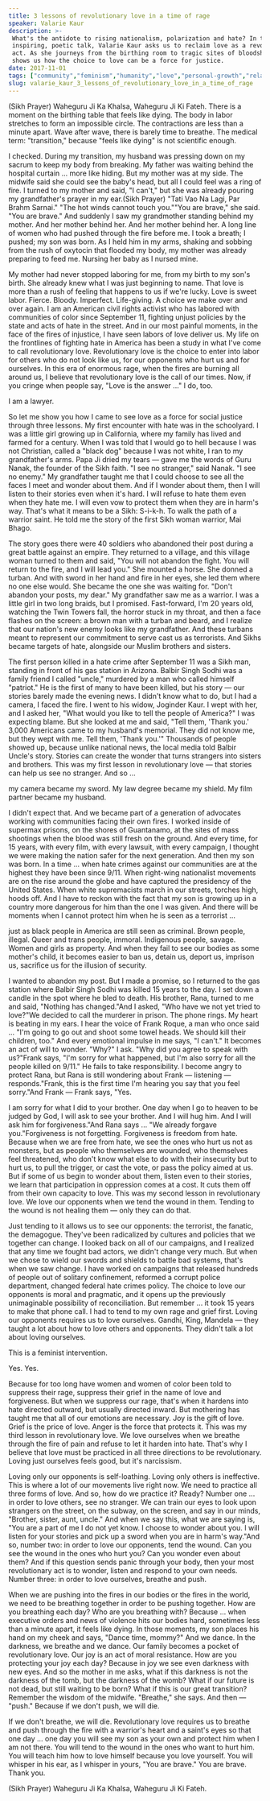```yaml
---
title: 3 lessons of revolutionary love in a time of rage
speaker: Valarie Kaur
description: >-
 What's the antidote to rising nationalism, polarization and hate? In this
 inspiring, poetic talk, Valarie Kaur asks us to reclaim love as a revolutionary
 act. As she journeys from the birthing room to tragic sites of bloodshed, Kaur
 shows us how the choice to love can be a force for justice.
date: 2017-11-01
tags: ["community","feminism","humanity","love","personal-growth","relationships","society","social-change","storytelling"]
slug: valarie_kaur_3_lessons_of_revolutionary_love_in_a_time_of_rage
---
```


(Sikh Prayer) Waheguru Ji Ka Khalsa, Waheguru Ji Ki Fateh. There is a moment on the
birthing table that feels like dying. The body in labor stretches to form an impossible
circle. The contractions are less than a minute apart. Wave after wave, there is barely
time to breathe. The medical term: "transition," because "feels like dying" is not
scientific enough.

I checked. During my transition, my husband was pressing down on my sacrum to keep my body
from breaking. My father was waiting behind the hospital curtain ... more like hiding. But
my mother was at my side. The midwife said she could see the baby's head, but all I could
feel was a ring of fire. I turned to my mother and said, "I can't," but she was already
pouring my grandfather's prayer in my ear.(Sikh Prayer) "Tati Vao Na Lagi, Par Brahm
Sarnai." "The hot winds cannot touch you.""You are brave," she said. "You are brave." And
suddenly I saw my grandmother standing behind my mother. And her mother behind her. And
her mother behind her. A long line of women who had pushed through the fire before me. I
took a breath; I pushed; my son was born. As I held him in my arms, shaking and sobbing
from the rush of oxytocin that flooded my body, my mother was already preparing to feed
me. Nursing her baby as I nursed mine.

My mother had never stopped laboring for me, from my birth to my son's birth. She already
knew what I was just beginning to name. That love is more than a rush of feeling that
happens to us if we're lucky. Love is sweet labor. Fierce. Bloody. Imperfect. Life-giving.
A choice we make over and over again. I am an American civil rights activist who has
labored with communities of color since September 11, fighting unjust policies by the
state and acts of hate in the street. And in our most painful moments, in the face of the
fires of injustice, I have seen labors of love deliver us. My life on the frontlines of
fighting hate in America has been a study in what I've come to call revolutionary love.
Revolutionary love is the choice to enter into labor for others who do not look like us,
for our opponents who hurt us and for ourselves. In this era of enormous rage, when the
fires are burning all around us, I believe that revolutionary love is the call of our
times. Now, if you cringe when people say, "Love is the answer ..." I do,
too.

I am a lawyer.

So let me show you how I came to see love as a force for social justice through three
lessons. My first encounter with hate was in the schoolyard. I was a little girl growing up
in California, where my family has lived and farmed for a century. When I was told that I
would go to hell because I was not Christian, called a "black dog" because I was not
white, I ran to my grandfather's arms. Papa Ji dried my tears — gave me the words of Guru
Nanak, the founder of the Sikh faith. "I see no stranger," said Nanak. "I see no enemy."
My grandfather taught me that I could choose to see all the faces I meet and wonder about
them. And if I wonder about them, then I will listen to their stories even when it's hard.
I will refuse to hate them even when they hate me. I will even vow to protect them when
they are in harm's way. That's what it means to be a Sikh: S-i-k-h. To walk the path of a
warrior saint. He told me the story of the first Sikh woman warrior, Mai
Bhago.

The story goes there were 40 soldiers who abandoned their post during a great battle
against an empire. They returned to a village, and this village woman turned to them and
said, "You will not abandon the fight. You will return to the fire, and I will lead you."
She mounted a horse. She donned a turban. And with sword in her hand and fire in her eyes,
she led them where no one else would. She became the one she was waiting for. "Don't
abandon your posts, my dear." My grandfather saw me as a warrior. I was a little girl in
two long braids, but I promised. Fast-forward, I'm 20 years old, watching the Twin Towers
fall, the horror stuck in my throat, and then a face flashes on the screen: a brown man
with a turban and beard, and I realize that our nation's new enemy looks like my
grandfather. And these turbans meant to represent our commitment to serve cast us as
terrorists. And Sikhs became targets of hate, alongside our Muslim brothers and
sisters.

The first person killed in a hate crime after September 11 was a Sikh man, standing in
front of his gas station in Arizona. Balbir Singh Sodhi was a family friend I called
"uncle," murdered by a man who called himself "patriot." He is the first of many to have
been killed, but his story — our stories barely made the evening news. I didn't know what
to do, but I had a camera, I faced the fire. I went to his widow, Joginder Kaur. I wept
with her, and I asked her, "What would you like to tell the people of America?" I was
expecting blame. But she looked at me and said, "Tell them, 'Thank you.' 3,000 Americans
came to my husband's memorial. They did not know me, but they wept with me. Tell them,
'Thank you.'" Thousands of people showed up, because unlike national news, the local media
told Balbir Uncle's story. Stories can create the wonder that turns strangers into sisters
and brothers. This was my first lesson in revolutionary love — that stories can help us see
no stranger. And so ...

my camera became my sword. My law degree became my shield. My film partner became my
husband.

I didn't expect that. And we became part of a generation of advocates working with
communities facing their own fires. I worked inside of supermax prisons, on the shores of
Guantanamo, at the sites of mass shootings when the blood was still fresh on the ground.
And every time, for 15 years, with every film, with every lawsuit, with every campaign, I
thought we were making the nation safer for the next generation. And then my son was born.
In a time ... when hate crimes against our communities are at the highest they have been
since 9/11. When right-wing nationalist movements are on the rise around the globe and
have captured the presidency of the United States. When white supremacists march in our
streets, torches high, hoods off. And I have to reckon with the fact that my son is
growing up in a country more dangerous for him than the one I was given. And there will be
moments when I cannot protect him when he is seen as a terrorist ...

just as black people in America are still seen as criminal. Brown people, illegal. Queer
and trans people, immoral. Indigenous people, savage. Women and girls as property. And
when they fail to see our bodies as some mother's child, it becomes easier to ban us,
detain us, deport us, imprison us, sacrifice us for the illusion of security.

I wanted to abandon my post. But I made a promise, so I returned to the gas station where
Balbir Singh Sodhi was killed 15 years to the day. I set down a candle in the spot where
he bled to death. His brother, Rana, turned to me and said, "Nothing has changed."And I
asked, "Who have we not yet tried to love?"We decided to call the murderer in prison. The
phone rings. My heart is beating in my ears. I hear the voice of Frank Roque, a man who
once said ... "I'm going to go out and shoot some towel heads. We should kill their
children, too." And every emotional impulse in me says, "I can't." It becomes an act of
will to wonder. "Why?" I ask. "Why did you agree to speak with us?"Frank says, "I'm sorry
for what happened, but I'm also sorry for all the people killed on 9/11." He fails to take
responsibility. I become angry to protect Rana, but Rana is still wondering about Frank —
listening — responds."Frank, this is the first time I'm hearing you say that you feel
sorry."And Frank — Frank says, "Yes.

I am sorry for what I did to your brother. One day when I go to heaven to be judged by
God, I will ask to see your brother. And I will hug him. And I will ask him for
forgiveness."And Rana says ... "We already forgave you."Forgiveness is not forgetting.
Forgiveness is freedom from hate. Because when we are free from hate, we see the ones who
hurt us not as monsters, but as people who themselves are wounded, who themselves feel
threatened, who don't know what else to do with their insecurity but to hurt us, to pull
the trigger, or cast the vote, or pass the policy aimed at us. But if some of us begin to
wonder about them, listen even to their stories, we learn that participation in oppression
comes at a cost. It cuts them off from their own capacity to love. This was my second
lesson in revolutionary love. We love our opponents when we tend the wound in them.
Tending to the wound is not healing them — only they can do that.

Just tending to it allows us to see our opponents: the terrorist, the fanatic, the
demagogue. They've been radicalized by cultures and policies that we together can change.
I looked back on all of our campaigns, and I realized that any time we fought bad actors,
we didn't change very much. But when we chose to wield our swords and shields to battle
bad systems, that's when we saw change. I have worked on campaigns that released hundreds
of people out of solitary confinement, reformed a corrupt police department, changed
federal hate crimes policy. The choice to love our opponents is moral and pragmatic, and
it opens up the previously unimaginable possibility of reconciliation. But remember ... it
took 15 years to make that phone call. I had to tend to my own rage and grief first.
Loving our opponents requires us to love ourselves. Gandhi, King, Mandela — they taught a
lot about how to love others and opponents. They didn't talk a lot about loving
ourselves.

This is a feminist intervention.

Yes. Yes.

Because for too long have women and women of color been told to suppress their rage,
suppress their grief in the name of love and forgiveness. But when we suppress our rage,
that's when it hardens into hate directed outward, but usually directed inward. But
mothering has taught me that all of our emotions are necessary. Joy is the gift of love.
Grief is the price of love. Anger is the force that protects it. This was my third lesson
in revolutionary love. We love ourselves when we breathe through the fire of pain and
refuse to let it harden into hate. That's why I believe that love must be practiced in all
three directions to be revolutionary. Loving just ourselves feels good, but it's
narcissism.

Loving only our opponents is self-loathing. Loving only others is ineffective. This is
where a lot of our movements live right now. We need to practice all three forms of love.
And so, how do we practice it? Ready? Number one ... in order to love others, see no
stranger. We can train our eyes to look upon strangers on the street, on the subway, on
the screen, and say in our minds, "Brother, sister, aunt, uncle." And when we say this,
what we are saying is, "You are a part of me I do not yet know. I choose to wonder about
you. I will listen for your stories and pick up a sword when you are in harm's way."And
so, number two: in order to love our opponents, tend the wound. Can you see the wound in
the ones who hurt you? Can you wonder even about them? And if this question sends panic
through your body, then your most revolutionary act is to wonder, listen and respond to
your own needs. Number three: in order to love ourselves, breathe and push.

When we are pushing into the fires in our bodies or the fires in the world, we need to be
breathing together in order to be pushing together. How are you breathing each day? Who
are you breathing with? Because ... when executive orders and news of violence hits our
bodies hard, sometimes less than a minute apart, it feels like dying. In those moments, my
son places his hand on my cheek and says, "Dance time, mommy?" And we dance. In the
darkness, we breathe and we dance. Our family becomes a pocket of revolutionary love. Our
joy is an act of moral resistance. How are you protecting your joy each day? Because in
joy we see even darkness with new eyes. And so the mother in me asks, what if this darkness
is not the darkness of the tomb, but the darkness of the womb? What if our future is not
dead, but still waiting to be born? What if this is our great transition? Remember the
wisdom of the midwife. "Breathe," she says. And then — "push." Because if we don't push,
we will die.

If we don't breathe, we will die. Revolutionary love requires us to breathe and push
through the fire with a warrior's heart and a saint's eyes so that one day ... one day you
will see my son as your own and protect him when I am not there. You will tend to the
wound in the ones who want to hurt him. You will teach him how to love himself because you
love yourself. You will whisper in his ear, as I whisper in yours, "You are brave." You
are brave. Thank you.

(Sikh Prayer) Waheguru Ji Ka Khalsa, Waheguru Ji Ki Fateh.

<!--
ad_duration=3.33
comment_count=61
event="TEDWomen 2017"
external_start_time=0
has_talk_citation=1
intro_duration=11.82
is_subtitle_required="False"
is_talk_featured="True"
language="en"
language_swap="False"
native_language="en"
number_of_related_talks=6
number_of_speakers=1
number_of_subtitled_videos=16
number_of_tags=9
number_of_talk_download_languages=16
number_of_talk_more_resources=2
number_of_talk_recommendations=1
number_of_talks_take_actions=2
post_ad_duration=0.83
published_timestamp="2018-02-09 15:49:10"
recording_date="2017-11-01"
speaker_description="Activist, lawyer, filmmaker"
speaker_is_published=1
speaker_name="Valarie Kaur"
talk_name="3 lessons of revolutionary love in a time of rage"
talk_recommendations_blurb="More resources curated by Valarie Kaur"
talks_tags=["community","feminism","humanity","love","personal-growth","relationships","society","social-change","storytelling"]
url_audio="https://download.ted.com/talks/ValarieKaur_2017W.mp3?apikey=acme-roadrunner"
url_photo_speaker="https://pe.tedcdn.com/images/ted/dcbb1beb4b89d2776cdd1b2c4c0274825f151802_254x191.jpg"
url_photo_talk="https://s3.amazonaws.com/talkstar-photos/uploads/093258fb-b553-4834-bcf6-162f0b85dae8/ValarieKaur_2017W-embed.jpg"
url_webpage="https://www.ted.com/talks/valarie_kaur_3_lessons_of_revolutionary_love_in_a_time_of_rage"
video_type_name="TED Stage Talk"
-->